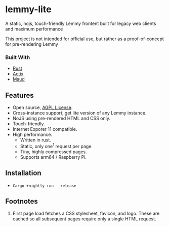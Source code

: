 # lemmy-lite
A static, nojs, touch-friendly Lemmy frontent built for legacy web clients and maximum performance

This project is not intended for official use, but rather as a proof-of-concept for pre-rendering Lemmy

### Built With

- [Rust](https://www.rust-lang.org)
- [Actix](https://actix.rs)
- [Maud](https://maud.lambda.xyz)

## Features

- Open source, [AGPL License](/LICENSE).
- Cross-instance support, get lite version of any Lemmy instance.
- NoJS using pre-rendered HTML and CSS only.
- Touch-friendly.
- Internet Exporer 11 compatible.
- High performance.
  - Written in rust.
  - Static, only one<sup>1</sup> request per page.
  - Tiny, highly compressed pages.
  - Supports arm64 / Raspberry Pi.
  
## Installation

- `Cargo +nightly run --release`

## Footnotes

1. First page load fetches a CSS stylesheet, favicon, and logo. These are cached so all subsequent pages require only a single HTML request.

